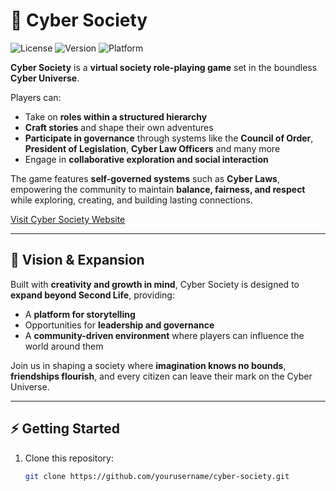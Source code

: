 # 🌌 Cyber Society

![License](https://img.shields.io/badge/license-MIT-green)
![Version](https://img.shields.io/badge/version-1.0-blue)
![Platform](https://img.shields.io/badge/platform-SecondLife-lightgrey)

**Cyber Society** is a **virtual society role-playing game** set in the boundless **Cyber Universe**.  

Players can:  
- Take on **roles within a structured hierarchy**  
- **Craft stories** and shape their own adventures  
- **Participate in governance** through systems like the **Council of Order**, **President of Legislation**, **Cyber Law Officers** and many more     
- Engage in **collaborative exploration and social interaction**  

The game features **self-governed systems** such as **Cyber Laws**, empowering the community to maintain **balance, fairness, and respect** while exploring, creating, and building lasting connections.  

[Visit Cyber Society Website](https://www.goldtokens.net/society)

---

## 🎯 Vision & Expansion

Built with **creativity and growth in mind**, Cyber Society is designed to **expand beyond Second Life**, providing:  
- A **platform for storytelling**  
- Opportunities for **leadership and governance**  
- A **community-driven environment** where players can influence the world around them  

Join us in shaping a society where **imagination knows no bounds**, **friendships flourish**, and every citizen can leave their mark on the Cyber Universe.  

---

## ⚡ Getting Started

1. Clone this repository:  
   ```bash
   git clone https://github.com/yourusername/cyber-society.git
